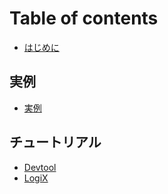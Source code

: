 # Table of contents

* [はじめに](README.md)

## 実例

* [実例](shi-li/untitled.md)

## チュートリアル

* [Devtool](chtoriaru/devtool.md)
* [LogiX](chtoriaru/logix.md)

